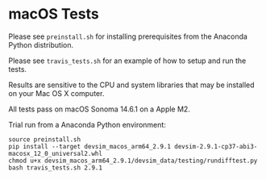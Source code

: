 # macOS Tests

Please see ``preinstall.sh`` for installing prerequisites from the Anaconda Python distribution.

Please see ``travis_tests.sh`` for an example of how to setup and run the tests.

Results are sensitive to the CPU and system libraries that may be installed on your Mac OS X computer.

All tests pass on macOS Sonoma 14.6.1 on a Apple M2.

Trial run from a Anaconda Python environment:

```
source preinstall.sh
pip install --target devsim_macos_arm64_2.9.1 devsim-2.9.1-cp37-abi3-macosx_12_0_universal2.whl
chmod u+x devsim_macos_arm64_2.9.1/devsim_data/testing/rundifftest.py
bash travis_tests.sh 2.9.1
```
